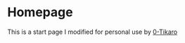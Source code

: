 # Homepage
This is a start page I modified for personal use by [0-Tikaro](https://github.com/0-Tikaro/minimum-viable-startpage)
